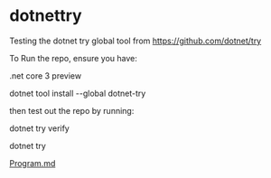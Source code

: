 # dotnettry
Testing the dotnet try global tool from https://github.com/dotnet/try

To Run the repo, ensure you have: 

.net core 3 preview

dotnet tool install --global dotnet-try

then test out the repo by running:

dotnet try verify

dotnet try

[Program.md](./Program.md)
